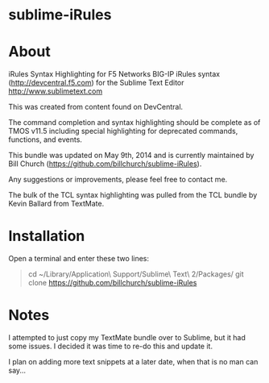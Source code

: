 sublime-iRules
==============

# About

iRules Syntax Highlighting for F5 Networks BIG-IP iRules syntax (http://devcentral.f5.com) for the Sublime Text Editor http://www.sublimetext.com

This was created from content found on DevCentral.

The command completion and syntax highlighting should be complete as of TMOS v11.5 including special highlighting for deprecated commands, functions, and events.

This bundle was updated on May 9th, 2014 and is currently maintained by Bill Church (https://github.com/billchurch/sublime-iRules).

Any suggestions or improvements, please feel free to contact me.

The bulk of the TCL syntax highlighting was pulled from the TCL bundle by Kevin Ballard from TextMate.

# Installation

Open a terminal and enter these two lines:
> cd ~/Library/Application\ Support/Sublime\ Text\ 2/Packages/
> git clone https://github.com/billchurch/sublime-iRules

# Notes

I attempted to just copy my TextMate bundle over to Sublime, but it had some issues. I decided it was time to re-do this and update it.

I plan on adding more text snippets at a later date, when that is no man can say...